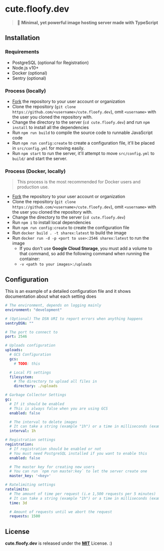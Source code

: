 # cute.floofy.dev
> :sparkling_heart: **Minimal, yet powerful image hosting server made with TypeScript**

## Installation
### Requirements
- PostgreSQL (optional for Registration)
- Node.js v10+
- Docker (optional)
- Sentry (optional)

### Process (locally)
- [Fork](https://github.com/auguwu/cute.floofy.dev/fork) the repository to your user account or organization
- Clone the repository (``git clone https://github.com/<username>/cute.floofy.dev``), omit `<username>` with the user you cloned the repository with.
- Change the directory to the server (``cd cute.floofy.dev``) and run `npm install` to install all the dependencies
- Run `npm run build` to compile the source code to runnable JavaScript code
- Run `npm run config:create` to create a configuration file, it'll be placed in `src/config.yml` for moving easily.
- Run `npm start` to run the server, it'll attempt to move `src/config.yml` to `build/` and start the server.

### Process (Docker, locally)
> This process is the most recommended for Docker users and production use.

- [Fork](https://github.com/auguwu/cute.floofy.dev/fork) the repository to your user account or organization
- Clone the repository (``git clone https://github.com/<username>/cute.floofy.dev``), omit `<username>` with the user you cloned the repository with.
- Change the directory to the server (``cd cute.floofy.dev``)
- Run `npm i` to install local dependencies
- Run `npm run config:create` to create the configuration file
- Run `docker build . -t sharex:latest` to build the image
- Run `docker run -d -p <port to use>:2546 sharex:latest` to run the image
  - If you don't use **Google Cloud Storage**, you must add a volume to that command, so add the following command when running the container:
  - `-v <path to your images>:/uploads`

## Configuration
This is an example of a detailed configuration file and it shows documentation about what each setting does

```yml
# The environment, depends on logging mainly
environment: "development"

# (Optional) The DSN URI to report errors when anything happens
sentryDSN: ""

# The port to connect to
port: 2546

# Uploads configuration
uploads:
  # GCS Configuration
  gcs:
    # TODO: this

  # Local FS settings
  filesystem:
    # The directory to upload all files in
    directory: ./uploads

# Garbage Collector Settings
gc:
  # If it should be enabled
  # This is always false when you are using GCS
  enabled: false

  # The interval to delete images
  # It can take a string (example "1h") or a time in milliseconds (example "60000")
  interval: 1h

# Registration settings
registration:
  # If registration should be enabled or not
  # You must need PostgreSQL installed if you want to enable this
  enabled: false

  # The master key for creating new users
  # You can run `npm run master:key` to let the server create one
  master_key: '<key>'

# Ratelimiting settings
ratelimits:
  # The amount of time per request (i.e 1,500 requests per 5 minutes)
  # It can take a string (example "1h") or a time in milliseconds (example "60000")
  time: 3d

  # Amount of requests until we abort the request
  requests: 1500
```

## License
**cute.floofy.dev** is released under the [**MIT**](/LICENSE) License. :)
